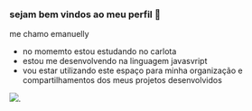 ### sejam bem vindos ao meu perfil 💋
me chamo emanuelly
- no momemto estou estudando no carlota
- estou me desenvolvendo na linguagem javasvript
- vou estar utilizando este espaço para minha organização e compartilhamentos dos meus projetos desenvolvidos

![](https://media1.tenor.com/m/N6PMi0IvITAAAAAC/hi.gif).
